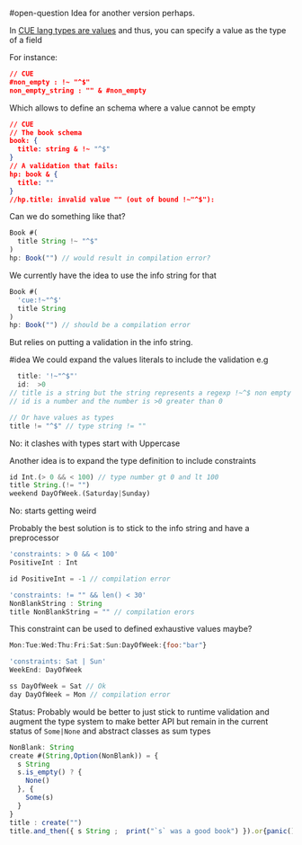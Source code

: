 #open-question 
Idea for another version perhaps. 

In [CUE lang types are values](https://cuelang.org/docs/tour/basics/types-are-values/) and thus, you can specify a value as the type of a field

For instance: 

```json
// CUE
#non_empty : !~ "^$"
non_empty_string : "" & #non_empty
```

Which allows to define an schema where a value cannot be empty

```json
// CUE
// The book schema
book: {
  title: string & !~ "^$"
}
// A validation that fails:
hp: book & {
  title: ""
}
//hp.title: invalid value "" (out of bound !~"^$"):
```

Can we do something like that? 

```js
Book #(
  title String !~ "^$"
)
hp: Book("") // would result in compilation error?
```

We currently have the idea to use the info string for that
```js
Book #(
  'cue:!~"^$'
  title String
)
hp: Book("") // should be a compilation error
```

But relies on putting a validation in the info string.

#idea We could expand the values literals to include the validation e.g 

```js
  title: '!~"^$"'
  id:  >0 
// title is a string but the string represents a regexp !~^$ non empty
// id is a number and the number is >0 greater than 0

// Or have values as types
title != "^$" // type string != ""
```

No: it clashes with types start with Uppercase

Another idea is to expand the type definition to include constraints

```js
id Int.(> 0 && < 100) // type number gt 0 and lt 100 
title String.(!= "")
weekend DayOfWeek.(Saturday|Sunday)

```
No: starts getting weird

Probably the best solution is to stick to the info string and have a preprocessor 

```js
'constraints: > 0 && < 100'
PositiveInt : Int 

id PositiveInt = -1 // compilation error

'constraints: != "" && len() < 30'
NonBlankString : String
title NonBlankString = "" // compilation erors

```


This constraint can be used to defined exhaustive values maybe? 

```js
Mon:Tue:Wed:Thu:Fri:Sat:Sun:DayOfWeek:{foo:"bar"}

'constraints: Sat | Sun'
WeekEnd: DayOfWeek

ss DayOfWeek = Sat // Ok
day DayOfWeek = Mon // compilation error

```

Status: Probably would be better to just stick to runtime validation and augment the type system to make better API but remain in the current status of `Some|None`  and abstract classes as sum types


```js
NonBlank: String 
create #(String,Option(NonBlank)) = { 
  s String
  s.is_empty() ? {
    None()
  }, {
    Some(s)
  }
}
title : create("")
title.and_then({ s String ;  print("`s` was a good book") }).or{panic()}

```





